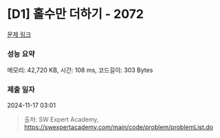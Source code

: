 # [D1] 홀수만 더하기 - 2072 

[문제 링크](https://swexpertacademy.com/main/code/problem/problemDetail.do?contestProbId=AV5QSEhaA5sDFAUq) 

### 성능 요약

메모리: 42,720 KB, 시간: 108 ms, 코드길이: 303 Bytes

### 제출 일자

2024-11-17 03:01



> 출처: SW Expert Academy, https://swexpertacademy.com/main/code/problem/problemList.do